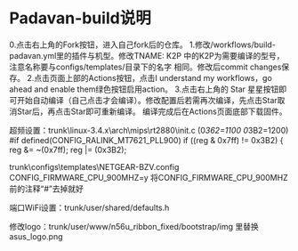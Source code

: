 # Padavan-build说明
0.点击右上角的Fork按钮，进入自己fork后的仓库。
1.修改/workflows/build-padavan.yml里的插件与机型。修改TNAME: K2P 中的K2P为需要编译的型号，注意名称要与configs/templates/目录下的名字
相同。修改后commit changes保存。
2.点击页面上部的Actions按钮，点击I understand my workflows，go ahead and enable them绿色按钮启用action。
3.点击右上角的 Star 星星按钮即可开始自动编译（自己点击才会编译）。修改配置后若需再次编译，先点击Star取消Star后，再点击Star即可重新编译。
编译完成后在Actions页面底部下载固件。

超频设置：trunk\linux-3.4.x\arch\mips\rt2880\init.c
(0*362=1100 0*3B2=1200)
 #if defined(CONFIG_RALINK_MT7621_PLL900)
           if ((reg & 0x7ff) != 0x3B2) {
                         reg &= ~(0x7ff);
                         reg |=  (0x3B2);
                         
trunk\configs\templates\NETGEAR-BZV.config
CONFIG_FIRMWARE_CPU_900MHZ=y
将CONFIG_FIRMWARE_CPU_900MHZ前的注释“#”去掉就好

端口WiFi设置：trunk/user/shared/defaults.h

修改logo：trunk/user/www/n56u_ribbon_fixed/bootstrap/img  里替换asus_logo.png
